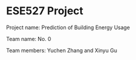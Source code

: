 # ESE527 Project

Project name: Prediction of Building Energy Usage

Team name: No. 0

Team members: Yuchen Zhang and Xinyu Gu
